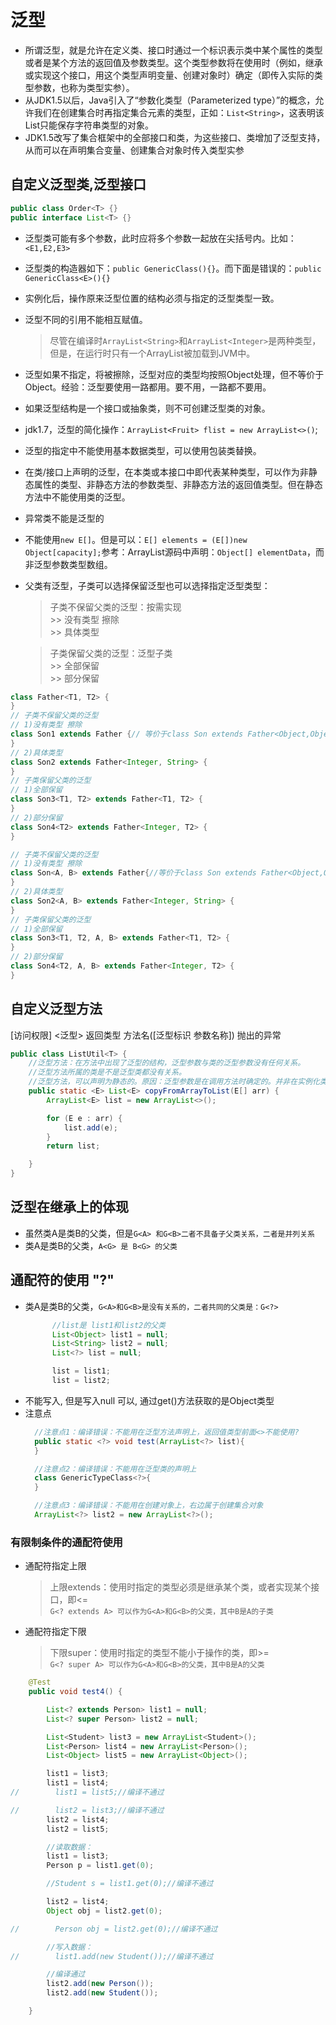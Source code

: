 # 泛型 
* 所谓泛型，就是允许在定义类、接口时通过一个标识表示类中某个属性的类型或者是某个方法的返回值及参数类型。这个类型参数将在使用时（例如，继承或实现这个接口，用这个类型声明变量、创建对象时）确定（即传入实际的类型参数，也称为类型实参）。 
* 从JDK1.5以后，Java引入了“参数化类型（Parameterized type）”的概念，允许我们在创建集合时再指定集合元素的类型，正如：`List<String>`，这表明该List只能保存字符串类型的对象。 
* JDK1.5改写了集合框架中的全部接口和类，为这些接口、类增加了泛型支持，从而可以在声明集合变量、创建集合对象时传入类型实参

## 自定义泛型类,泛型接口

```java
public class Order<T> {}
public interface List<T> {}
```

* 泛型类可能有多个参数，此时应将多个参数一起放在尖括号内。比如：`<E1,E2,E3>`
* 泛型类的构造器如下：`public GenericClass(){}`。而下面是错误的：`public GenericClass<E>(){}`
* 实例化后，操作原来泛型位置的结构必须与指定的泛型类型一致。
* 泛型不同的引用不能相互赋值。
    > 尽管在编译时`ArrayList<String>`和`ArrayList<Integer>`是两种类型，但是，在运行时只有一个ArrayList被加载到JVM中。  
* 泛型如果不指定，将被擦除，泛型对应的类型均按照Object处理，但不等价于Object。经验：泛型要使用一路都用。要不用，一路都不要用。
* 如果泛型结构是一个接口或抽象类，则不可创建泛型类的对象。
* jdk1.7，泛型的简化操作：`ArrayList<Fruit> flist = new ArrayList<>()`;
* 泛型的指定中不能使用基本数据类型，可以使用包装类替换。
* 在类/接口上声明的泛型，在本类或本接口中即代表某种类型，可以作为非静态属性的类型、非静态方法的参数类型、非静态方法的返回值类型。但在静态方法中不能使用类的泛型。
* 异常类不能是泛型的
* 不能使用`new E[]`。但是可以：`E[] elements = (E[])new Object[capacity];`参考：ArrayList源码中声明：`Object[] elementData`，而非泛型参数类型数组。

* 父类有泛型，子类可以选择保留泛型也可以选择指定泛型类型：
    > 子类不保留父类的泛型：按需实现  
        >> 没有类型 擦除   
        >> 具体类型  

    > 子类保留父类的泛型：泛型子类  
        >> 全部保留  
        >> 部分保留  

```java
class Father<T1, T2> {
}
// 子类不保留父类的泛型
// 1)没有类型 擦除
class Son1 extends Father {// 等价于class Son extends Father<Object,Object>{
}
// 2)具体类型
class Son2 extends Father<Integer, String> {
}
// 子类保留父类的泛型
// 1)全部保留
class Son3<T1, T2> extends Father<T1, T2> {
}
// 2)部分保留
class Son4<T2> extends Father<Integer, T2> {
}

// 子类不保留父类的泛型
// 1)没有类型 擦除
class Son<A, B> extends Father{//等价于class Son extends Father<Object,Object>{
}
// 2)具体类型
class Son2<A, B> extends Father<Integer, String> {
}
// 子类保留父类的泛型
// 1)全部保留
class Son3<T1, T2, A, B> extends Father<T1, T2> {
}
// 2)部分保留
class Son4<T2, A, B> extends Father<Integer, T2> {
}
```

## 自定义泛型方法
[访问权限] <泛型> 返回类型 方法名([泛型标识 参数名称]) 抛出的异常

```java
public class ListUtil<T> {
    //泛型方法：在方法中出现了泛型的结构，泛型参数与类的泛型参数没有任何关系。
    //泛型方法所属的类是不是泛型类都没有关系。
    //泛型方法，可以声明为静态的。原因：泛型参数是在调用方法时确定的。并非在实例化类时确定。
    public static <E> List<E> copyFromArrayToList(E[] arr) {
        ArrayList<E> list = new ArrayList<>();

        for (E e : arr) {
            list.add(e);
        }
        return list;

    }
}
```

## 泛型在继承上的体现
* 虽然类A是类B的父类，但是`G<A> 和G<B>二者不具备子父类关系，二者是并列关系`
* 类A是类B的父类，`A<G> 是 B<G> 的父类`

## 通配符的使用 "?"
* 类A是类B的父类，`G<A>和G<B>是没有关系的，二者共同的父类是：G<?> `
  ```java
        //list是 list1和list2的父类
        List<Object> list1 = null;
        List<String> list2 = null;
        List<?> list = null;

        list = list1;
        list = list2;
  ```
* 不能写入, 但是写入null 可以, 通过get()方法获取的是Object类型
* 注意点
  ```java
    //注意点1：编译错误：不能用在泛型方法声明上，返回值类型前面<>不能使用?
    public static <?> void test(ArrayList<?> list){
    }

    //注意点2：编译错误：不能用在泛型类的声明上
    class GenericTypeClass<?>{
    }

    //注意点3：编译错误：不能用在创建对象上，右边属于创建集合对象
    ArrayList<?> list2 = new ArrayList<?>();
  ```
### 有限制条件的通配符使用
* 通配符指定上限
    > 上限extends：使用时指定的类型必须是继承某个类，或者实现某个接口，即<=   
    > `G<? extends A> 可以作为G<A>和G<B>的父类，其中B是A的子类`  
* 通配符指定下限
    > 下限super：使用时指定的类型不能小于操作的类，即>=  
    > `G<? super A> 可以作为G<A>和G<B>的父类，其中B是A的父类`  

```java
    @Test
    public void test4() {

        List<? extends Person> list1 = null;
        List<? super Person> list2 = null;

        List<Student> list3 = new ArrayList<Student>();
        List<Person> list4 = new ArrayList<Person>();
        List<Object> list5 = new ArrayList<Object>();

        list1 = list3;
        list1 = list4;
//        list1 = list5;//编译不通过

//        list2 = list3;//编译不通过
        list2 = list4;
        list2 = list5;

        //读取数据：
        list1 = list3;
        Person p = list1.get(0);

        //Student s = list1.get(0);//编译不通过

        list2 = list4;
        Object obj = list2.get(0);

//        Person obj = list2.get(0);//编译不通过

        //写入数据：
//        list1.add(new Student());//编译不通过

        //编译通过
        list2.add(new Person());
        list2.add(new Student());

    }
```

